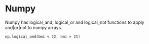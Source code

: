 # Numpy
Numpy has logical_and, logical_or and logical_not functions to apply and|or|not to numpy arrays.
```
np.logical_and(bmi < 22, bmi > 21)
```
